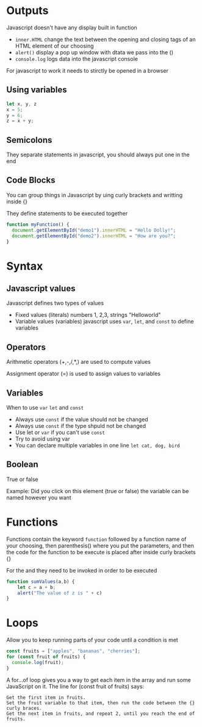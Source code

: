# Outputs
Javascript doesn't have any display built in function
- ```inner.HTML``` change the text between the opening and closing tags of an HTML element of our choosing
- ```alert()``` display a pop up window with dtata we pass into the ()
- ```console.log``` logs data into the javascript console

For javascript to work it needs to stirctly be opened in a browser

## Using variables 
```javascript
let x, y, z
x = 5;
y = 6;
z = x + y;
```
## Semicolons
They separate statements in javascript, you should always put one in the end
## Code Blocks
You can group things in Javascript by uing curly brackets and writting inside {}

They define statements to be executed together
```javascript
function myFunction() {
  document.getElementById("demo1").innerHTML = "Hello Dolly!";
  document.getElementById("demo2").innerHTML = "How are you?";
}
```
# Syntax
## Javascript values
Javascript defines two types of values
- Fixed values (literals) numbers 1, 2,3, strings "Helloworld"
- Variable values (variables) javascript uses ```var```, ```let```, and ```const``` to define variables
## Operators
Arithmetic operators (+,-,/,*,) are used to compute values

Assignment operator (=) is used to assign values to variables
## Variables
When to use ```var``` ```let``` and ```const```
- Always use ```const``` if the value should not be changed
- Always use ```const``` if the type shpuld not be changed
- Use let or ```var``` if you can't use ```const```
- Try to avoid using var
- You can declare multiple variables in one line ```let cat, dog, bird```
## Boolean
True or false 

Example: Did you click on this element (true or false) the variable can be named however you want

# Functions
Functions contain the keyword ```function``` followed by a function name of your choosing, then parenthesis() where you put the parameters, and then the code for the function to be execute is placed after inside curly brackets {}

For the  and they need to be invoked in order to be executed
```javascript
function sumValues(a,b) {
    let c = a + b;
    alert("The value of z is " + c)
}
```

# Loops
Allow you to keep running parts of your code until a condition is met
```javascript
const fruits = ["apples", "bananas", "cherries"];
for (const fruit of fruits) {
  console.log(fruit);
}
```
A for...of loop gives you a way to get each item in the array and run some JavaScript on it. The line for (const fruit of fruits) says:

    Get the first item in fruits.
    Set the fruit variable to that item, then run the code between the {} curly braces.
    Get the next item in fruits, and repeat 2, until you reach the end of fruits.






